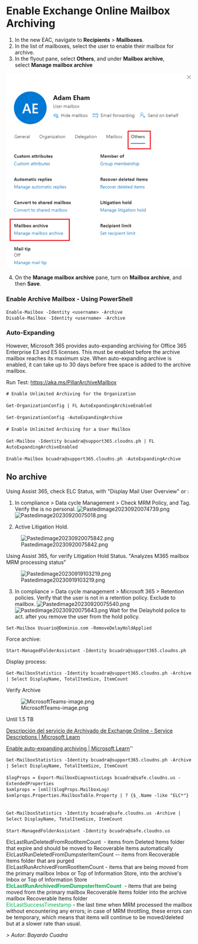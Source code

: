 
# Enable Exchange Online Mailbox Archiving 

1. In the new EAC, navigate to **Recipients** \> **Mailboxes**.
2. In the list of mailboxes, select the user to enable their mailbox for archive.
3. In the flyout pane, select **Others**, and under **Mailbox archive**, select **Manage mailbox archive**

![Vista de buzón en M365](Images/Pasted%20image%2020230815185958.png)

4.  On the **Manage mailbox archive** pane, turn on **Mailbox archive**, and then **Save**.

### Enable Archive Mailbox - Using PowerShell

    Enable-Mailbox -Identity <username> -Archive
    Disable-Mailbox -Identity <username> -Archive

### Auto-Expanding

However, Microsoft 365 provides auto-expanding archiving for Office 365 Enterprise E3 and E5 licenses. This must be enabled before the archive mailbox reaches its maximum size. When auto-expanding archive is enabled, it can take up to 30 days before free space is added to the archive mailbox.

Run Test: https://aka.ms/PillarArchiveMailbox

    # Enable Unlimited Archiving for the Organization 

    Get-OrganizationConfig | FL AutoExpandingArchiveEnabled

    Set-OrganizationConfig -AutoExpandingArchive

    # Enable Unlimited Archiving for a User Mailbox

    Get-Mailbox -Identity bcuadra@support365.cloudns.ph | FL AutoExpandingArchiveEnabled

    Enable-Mailbox bcuadra@support365.cloudns.ph -AutoExpandingArchive

## No archive

Using Assist 365, check ELC Status, with "Display Mail User Overview" or :

1.  In compliance \> Data cycle Management \> Check MRM Policy, and Tag. Verify the is no personal.
    <img src="Pasted image 20230920074739.png" class="wikilink"
    alt="Pastedimage20230920074739.png" />
    <img src="Pasted image 20230920075018.png" class="wikilink"
    alt="Pastedimage20230920075018.png" />

2.  Active Litigation Hold.

<figure>
<img src="Pasted image 20230920075842.png" class="wikilink"
alt="Pastedimage20230920075842.png" />
<figcaption
aria-hidden="true">Pastedimage20230920075842.png</figcaption>
</figure>

Using Assist 365, for verify Litigation Hold Status. "Analyzes M365 mailbox MRM processing status"

<figure>
<img src="Pasted image 20230919103219.png" class="wikilink"
alt="Pastedimage20230919103219.png" />
<figcaption
aria-hidden="true">Pastedimage20230919103219.png</figcaption>
</figure>

3.  In compliance \> Data cycle management \> Microsoft 365 \> Retention policies. Verify that the user is not in a retention policy. Exclude to mailbox.
    <img src="Pasted image 20230920075540.png" class="wikilink"
    alt="Pastedimage20230920075540.png" /><img src="Pasted image 20230920075643.png" class="wikilink"
    alt="Pastedimage20230920075643.png" />
    Wait for the Delayhold police to act. after you remove the user from the hold policy.

<!-- -->

    Set-Mailbox Usuario@Dominio.com -RemoveDelayHoldApplied  

Force archive:

    Start-ManagedFolderAssistant -Identity bcuadra@support365.cloudns.ph

Display process:

    Get-MailboxStatistics -Identity bcuadra@support365.cloudns.ph -Archive | Select DisplayName, TotalItemSize, ItemCount

Verify Archive

<figure>
<img src="MicrosoftTeams-image.png" class="wikilink"
alt="MicrosoftTeams-image.png" />
<figcaption aria-hidden="true">MicrosoftTeams-image.png</figcaption>
</figure>

Until 1.5 TB

[Descripción del servicio de Archivado de Exchange Online - Service Descriptions \| Microsoft Learn](https://learn.microsoft.com/es-es/office365/servicedescriptions/exchange-online-archiving-service-description/exchange-online-archiving-service-description)

[Enable auto-expanding archiving \| Microsoft Learn](https://learn.microsoft.com/en-us/purview/enable-autoexpanding-archiving)''


    Get-MailboxStatistics -Identity bcuadra@support365.cloudns.ph -Archive | Select DisplayName, TotalItemSize, ItemCount

    $logProps = Export-MailboxDiagnosticLogs bcuadra@safe.cloudns.us -ExtendedProperties
    $xmlprops = [xml]($logProps.MailboxLog)
    $xmlprops.Properties.MailboxTable.Property | ? {$_.Name -like "ELC*"}


    Get-MailboxStatistics -Identity bcuadra@safe.cloudns.us -Archive | Select DisplayName, TotalItemSize, ItemCount

    Start-ManagedFolderAssistant -Identity bcuadra@safe.cloudns.us

ElcLastRunDeletedFromRootItemCount  - items from Deleted Items folder that expire and should be moved to Recoverable Items automatically   
ElcLastRunDeletedFromDumpsterItemCount -- items from Recoverable Items folder that are purged  
ElcLastRunArchivedFromRootItemCount - items that are being moved from the primary mailbox Inbox or Top of Information Store, into the archive's Inbox or Top of Information Store  
<font color="#00b050">**ElcLastRunArchivedFromDumpsterItemCount** </font> - items that are being moved from the primary mailbox Recoverable Items folder into the archive mailbox Recoverable Items folder  
<font color="#00b050">ElcLastSuccessTimestamp </font>- the last time when MRM processed the mailbox without encountering any errors; in case of MRM throttling, these errors can be temporary, which means that items will continue to be moved/deleted but at a slower rate than usual.

*\> Autor: Bayardo Cuadra*
